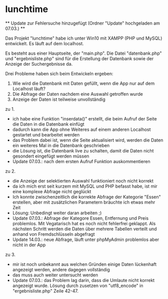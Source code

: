 # lunchtime

** Update zur Fehlersuche hinzugefügt (Ordner "Update" hochgeladen am 07.03.) **

Das Projekt "lunchtime" habe ich unter Win10 mit XAMPP (PHP und MySQL) entwickelt. Es läuft auf dem localhost.

Es besteht aus einer Hauptseite, der "main.php". Die Datei "datenbank.php" und "ergebnisliste.php" sind für die Erstellung der Datenbank sowie der Anzeige der Suchergebnisse da.

Drei Probleme haben sich beim Entwickeln ergeben:

1. Wie wird die Datenbank mit Daten gefüllt, wenn die App nur auf dem Localhost läuft?
2. Die Abfrage der Daten nachdem eine Auswahl getroffen wurde
3. Anzeige der Daten ist teilweise unvollständig

zu 1.

- ich habe eine Funktion "inserdata()" erstellt, die beim Aufruf der Seite die Daten in die Datenbank einfügt
- dadurch kann die App ohne Weiteres auf einem anderen Localhost gestartet und bearbeitet werden
- das Problem dabei ist, wenn die Seite aktualisiert wird, werden die Daten ein weiteres Mal in die Datenbank geschrieben
- die Lösung ist, die Datenbank live zu schalten, damit die Daten nicht gesondert eingefügt werden müssen
- Update 07.03.: nach dem ersten Aufruf Funktion auskommentieren

zu 2.

- die Anzeige der selektierten Auswahl funktioniert noch nicht korrekt
- da ich mich erst seit kurzem mit MySQL und PHP befasst habe, ist mir eine komplexe Abfrage nicht geglückt
- Ich konnte zwischenzeitlich die korrekte Abfrage der Kategorie "Essen" erstellen, aber mit zusätzlichen Parametern bräuchte ich etwas mehr Zeit
- Lösung: Unbedingt weiter daran arbeiten ;)
- Update 07.03.: Abfrage der Kategore Essen, Entfernung und Preis problemlos. Mit Vegatarisch hat es noch nicht fehlerfrei geklappt. Als nächsten Schritt werden die Daten über mehrere Tabellen verteilt und anhand von Fremdschlüsseln abgefragt
- Update 14.03.: neue Abfrage, läuft unter phpMyAdmin problemlos aber nicht in der App

zu 3.

- mir ist noch unbekannt aus welchen Gründen einige Daten lückenhaft angezeigt werden, andere dagegen vollständig
- das muss auch weiter untersucht werden
- Update 07.03.: das Problem lag darin, dass die Umlaute nicht korrekt angezeigt wurde. Lösung durch zusetzen von "utf8_encode" in "ergebnisliste.php" Zeile 42-47.
